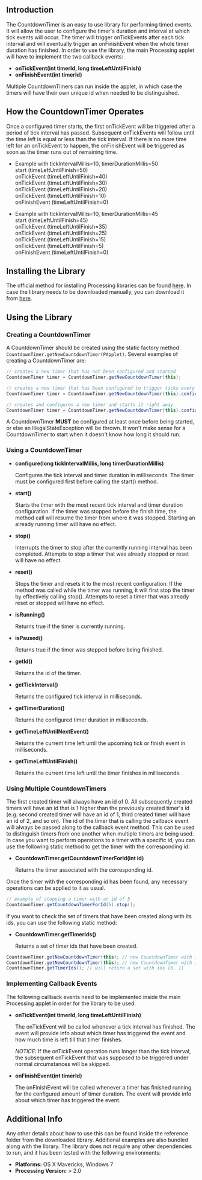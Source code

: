 
## Introduction

The CountdownTimer is an easy to use library for performing timed events.
It will allow the user to configure the timer's duration and interval at which tick events will occur.
The timer will trigger onTickEvents after each tick interval and will eventually trigger an onFinishEvent when the whole timer duration has finished.
In order to use the library, the main Processing applet will have to implement the two callback events:

* __onTickEvent(int timerId, long timeLeftUntilFinish)__
* __onFinishEvent(int timerId)__

Multiple CountdownTimers can run inside the applet, in which case the timers will have their own unique id when needed to be distinguished.

## How the CountdownTimer Operates

Once a configured timer starts, the first onTickEvent will be triggered after a period of tick interval has passed.
Subsequent onTickEvents will follow until the time left is equal or less than the tick interval.
If there is no more time left for an onTickEvent to happen, the onFinishEvent will be triggered as soon as the timer runs out of remaining time. 

* Example with tickIntervalMillis=10, timerDurationMillis=50  
start         (timeLeftUntilFinish=50)  
onTickEvent   (timeLeftUntilFinish=40)  
onTickEvent   (timeLeftUntilFinish=30)  
onTickEvent   (timeLeftUntilFinish=20)  
onTickEvent   (timeLeftUntilFinish=10)  
onFinishEvent (timeLeftUntilFinish=0)  

* Example with tickIntervalMillis=10, timerDurationMillis=45  
start         (timeLeftUntilFinish=45)  
onTickEvent   (timeLeftUntilFinish=35)  
onTickEvent   (timeLeftUntilFinish=25)  
onTickEvent   (timeLeftUntilFinish=15)  
onTickEvent   (timeLeftUntilFinish=5)  
onFinishEvent (timeLeftUntilFinish=0) 

## Installing the Library

The official method for installing Processing libraries can be found [here](http://wiki.processing.org/w/How_to_Install_a_Contributed_Library).
In case the library needs to be downloaded manually, you can download it from [here](https://raw.github.com/dhchoi/processing-countdowntimer/master/release/CountdownTimer.zip).

## Using the Library

### Creating a CountdownTimer

A CountdownTimer should be created using the static factory method `CountdownTimer.getNewCountdownTimer(PApplet)`.
Several examples of creating a CountdownTimer are:

```java
// creates a new timer that has not been configured and started
CountdownTimer timer = CountdownTimer.getNewCountdownTimer(this);

// creates a new timer that has been configured to trigger ticks every 1000 ms and run for a total of 5000 ms
CountdownTimer timer = CountdownTimer.getNewCountdownTimer(this).configure(1000, 5000);

// creates and configures a new timer and starts it right away
CountdownTimer timer = CountdownTimer.getNewCountdownTimer(this).configure(1000, 5000).start();
```

A CountdownTimer **MUST** be configured at least once before being started, or else an IllegalStateException will be thrown.
It won't make sense for a CountdownTimer to start when it doesn't know how long it should run.

### Using a CountdownTimer

* __configure(long tickIntervalMillis, long timerDurationMillis)__

    Configures the tick interval and timer duration in milliseconds. The timer must be configured first before calling the start() method.

* __start()__

    Starts the timer with the most recent tick interval and timer duration configuration. If the timer was stopped before the finish time, the method call will resume the timer from where it was stopped. Starting an already running timer will have no effect.

* __stop()__

    Interrupts the timer to stop after the currently running interval has been completed. Attempts to stop a timer that was already stopped or reset will have no effect.

* __reset()__

    Stops the timer and resets it to the most recent configuration. If the method was called while the timer was running, it will first stop the timer by effectively calling stop(). Attempts to reset a timer that was already reset or stopped will have no effect.

* __isRunning()__

    Returns true if the timer is currently running.

* __isPaused()__

    Returns true if the timer was stopped before being finished.

* __getId()__

    Returns the id of the timer.

* __getTickInterval()__

    Returns the configured tick interval in milliseconds.

* __getTimerDuration()__

    Returns the configured timer duration in milliseconds.

* __getTimeLeftUntilNextEvent()__

    Returns the current time left until the upcoming tick or finish event in milliseconds.

* __getTimeLeftUntilFinish()__

    Returns the current time left until the timer finishes in milliseconds.

### Using Multiple CountdownTimers

The first created timer will always have an id of 0.
All subsequently created timers will have an id that is 1 higher than the previously created timer's id (e.g. second created timer will have an id of 1, third created timer will have an id of 2, and so on).
The id of the timer that is calling the callback event will always be passed along to the callback event method. This can be used to distinguish timers from one another when multiple timers are being used.
In case you want to perform operations to a timer with a specific id, you can use the following static method to get the timer with the corresponding id:

* __CountdownTimer.getCountdownTimerForId(int id)__

    Returns the timer associated with the corresponding id.

Once the timer with the corresponding id has been found, any necessary operations can be applied to it as usual.
```java
// example of stopping a timer with an id of 5
CountdownTimer.getCountdownTimerForId(5).stop();
```

If you want to check the set of timers that have been created along with its ids, you can use the following static method:

* __CountdownTimer.getTimerIds()__

    Returns a set of timer ids that have been created.

```java
CountdownTimer.getNewCountdownTimer(this); // new CountdownTimer with id=0
CountdownTimer.getNewCountdownTimer(this); // new CountdownTimer with id=1
CountdownTimer.getTimerIds(); // will return a set with ids [0, 1]
```
    

### Implementing Callback Events

The following callback events need to be implemented inside the main Processing applet in order for the library to be used.

* __onTickEvent(int timerId, long timeLeftUntilFinish)__

    The onTickEvent will be called whenever a tick interval has finished.
    The event will provide info about which timer has triggered the event and how much time is left till that timer finishes.

    *NOTICE:* If the onTickEvent operation runs longer than the tick interval, the subsequent onTickEvent that was supposed to be triggered under normal circumstances will be skipped.

* __onFinishEvent(int timerId)__

    The onFinishEvent will be called whenever a timer has finished running for the configured amount of timer duration. The event will provide info about which timer has triggered the event.

## Additional Info

Any other details about how to use this can be found inside the reference folder from the downloaded library.
Additional examples are also bundled along with the library.
The library does not require any other dependencies to run, and it has been tested with the following environments:

* __Platforms:__ OS X Mavericks, Windows 7
* __Processing Version:__ > 2.0
